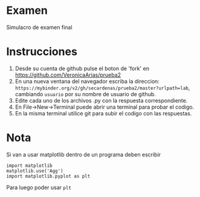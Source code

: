 # Examen
Simulacro de examen final

# Instrucciones

1. Desde su cuenta de github pulse el boton de 'fork' en https://github.com/VeronicaArias/prueba2 
2. En una nueva ventana del navegador escriba la direccion: `https://mybinder.org/v2/gh/secardenas/prueba2/master?urlpath=lab`, cambiando `usuario` por su nombre de usuario de github.
3. Edite cada uno de los archivos .py con la respuesta correspondiente.
4. En File->New->Terminal puede abrir una terminal para probar el codigo.
5. En la misma terminal utilice git para subir el codigo con las respuestas.

# Nota
Si van a usar matplotlib dentro de un programa deben escribir

```
import matplotlib
matplotlib.use('Agg')
import matplotlib.pyplot as plt
```

Para luego poder usar `plt`
